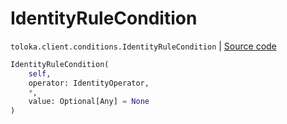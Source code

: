 # IdentityRuleCondition
`toloka.client.conditions.IdentityRuleCondition` | [Source code](https://github.com/Toloka/toloka-kit/blob/v0.1.26/src/client/conditions.py#L78)

```python
IdentityRuleCondition(
    self,
    operator: IdentityOperator,
    *,
    value: Optional[Any] = None
)
```

